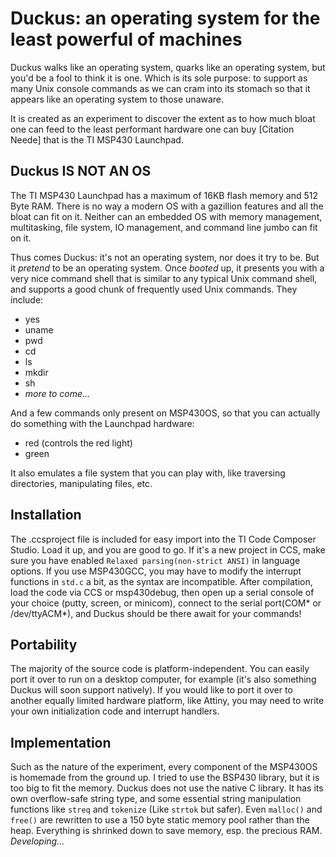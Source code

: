 Duckus: an operating system for the least powerful of machines
=========

Duckus walks like an operating system, quarks like an operating system, but you'd be a fool to think it is one. Which is its sole purpose: to support as many Unix console commands as we can cram into its stomach so that it appears like an operating system to those unaware.

It is created as an experiment to discover the extent as to how much bloat one can feed to the least performant hardware one can buy [Citation Neede] that is the TI MSP430 Launchpad.

Duckus IS NOT AN OS
---------------------

The TI MSP430 Launchpad has a maximum of 16KB flash memory and 512 Byte RAM. There is no way a modern OS with a gazillion features and all the bloat can fit on it. Neither can an embedded OS with memory management, multitasking, file system, IO management, and command line jumbo can fit on it.

Thus comes Duckus: it's not an operating system, nor does it try to be. But it _pretend_ to be an operating system. Once _booted_ up, it presents you with a very nice command shell that is similar to any typical Unix command shell, and supports a good chunk of frequently used Unix commands. They include:

* yes
* uname
* pwd
* cd
* ls
* mkdir
* sh
* _more to come..._

And a few commands only present on MSP430OS, so that you can actually do something with the Launchpad hardware:

* red (controls the red light)
* green

It also emulates a file system that you can play with, like traversing directories, manipulating files, etc.

Installation
------------

The .ccsproject file is included for easy import into the TI Code Composer Studio. Load it up, and you are good to go. If it's a new project in CCS, make sure you have enabled `Relaxed parsing(non-strict ANSI)` in language options. If you use MSP430GCC, you may have to modify the interrupt functions in `std.c` a bit, as the syntax are incompatible. After compilation, load the code via CCS or msp430debug, then open up a serial console of your choice (putty, screen, or minicom), connect to the serial port(COM* or /dev/ttyACM*), and Duckus should be there await for your commands!

Portability
-----------

The majority of the source code is platform-independent. You can easily port it over to run on a desktop computer, for example (it's also something Duckus will soon support natively). If you would like to port it over to another equally limited hardware platform, like Attiny, you may need to write your own initialization code and interrupt handlers.

Implementation
--------------

Such as the nature of the experiment, every component of the MSP430OS is homemade from the ground up. I tried to use the BSP430 library, but it is too big to fit the memory. Duckus does not use the native C library. It has its own overflow-safe string type, and some essential string manipulation functions like `streq` and `tokenize` (Like `strtok` but safer). Even `malloc()` and `free()` are rewritten to use a 150 byte static memory pool rather than the heap. Everything is shrinked down to save memory, esp. the precious RAM. _Developing..._
